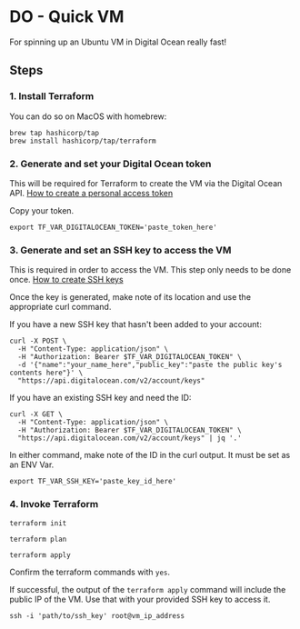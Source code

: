# DO - Quick VM

For spinning up an Ubuntu VM in Digital Ocean really fast!

## Steps

### 1. Install Terraform

You can do so on MacOS with homebrew:

``` shell
brew tap hashicorp/tap
brew install hashicorp/tap/terraform
```

### 2. Generate and set your Digital Ocean token

This will be required for Terraform to create the VM via the Digital Ocean API.
[How to create a personal access token](https://docs.digitalocean.com/reference/api/create-personal-access-token/)

Copy your token.

``` shell
export TF_VAR_DIGITALOCEAN_TOKEN='paste_token_here'
```

### 3. Generate and set an SSH key to access the VM

This is required in order to access the VM. This step only needs to be done once.
[How to create SSH keys](https://www.digitalocean.com/community/tutorials/how-to-create-ssh-keys-with-openssh-on-macos-or-linux)

Once the key is generated, make note of its location and use the appropriate curl command.

If you have a new SSH key that hasn't been added to your account:

``` shell
curl -X POST \
  -H "Content-Type: application/json" \
  -H "Authorization: Bearer $TF_VAR_DIGITALOCEAN_TOKEN" \
  -d '{"name":"your_name_here","public_key":"paste the public key's contents here"}' \
  "https://api.digitalocean.com/v2/account/keys" 
  ```

If you have an existing SSH key and need the ID:

``` shell
curl -X GET \
  -H "Content-Type: application/json" \
  -H "Authorization: Bearer $TF_VAR_DIGITALOCEAN_TOKEN" \
  "https://api.digitalocean.com/v2/account/keys" | jq '.'
```

In either command, make note of the ID in the curl output. It must be set as an ENV Var.

``` shell
export TF_VAR_SSH_KEY='paste_key_id_here'
```

### 4. Invoke Terraform

``` shell
terraform init

terraform plan

terraform apply
```

Confirm the terraform commands with `yes`.

If successful, the output of the `terraform apply` command will include the public IP of the VM. Use that with your provided SSH key to access it.

``` shell
ssh -i 'path/to/ssh_key' root@vm_ip_address
```
